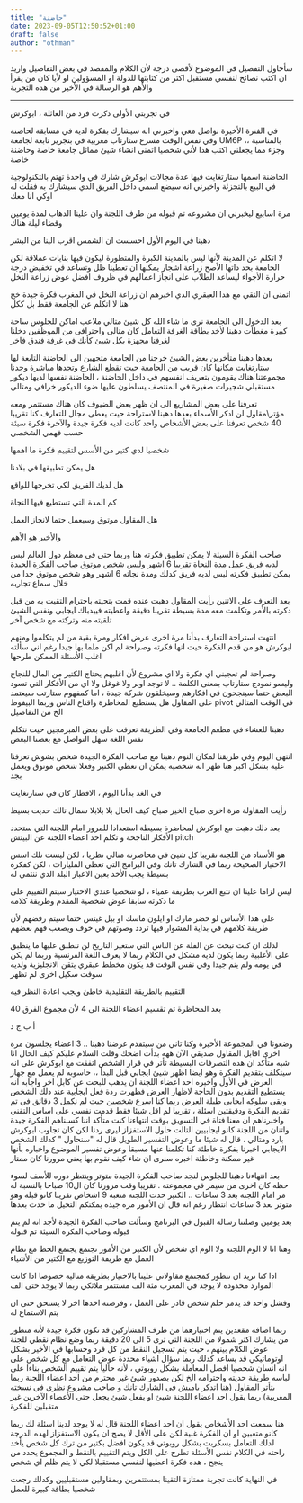 ```yaml
---
title: "حاضنة"
date: 2023-09-05T12:50:52+01:00
draft: false
author: "othman"
---
```


سأحاول التفصيل في الموضوع لأقصى درجة لأن الكلام والمقصد في بعض التفاصيل واريد ان اكتب نصائح لنفسي مستقبل اكتر من كتابتها للدولة او المسؤولين او لأيا كان من يقرأ
والأهم هو الرسالة في الأخير من هده التجربة

---

في تجربتي الأولى دكرت فرد من العائلة ، ابوكرش

في الفترة الأخيرة تواصل معي واخبرني انه سيشارك بفكرة لديه في مسابقة لحاضنة وفي نفس الوقت مسرع ستارتاب مغربية في بنجرير تابعة لجامعة UM6P
،، بالمناسبة وجزء مما يجعلني اكتب هدا لأني شخصيا اتمنى انشاء شيئ مماتل جامعة خاصة وحاضنة خاصة

الحاضنة اسمها ستارتغايت فيها عدة مجالات ابوكرش شارك في واحدة تهتم بالتكنولوجية في البيع بالتجزئة
واخبرني انه سيضع اسمي داخل الفريق الدي سيشارك به فقلت له اوكي انا معك

مرة اسابيع ليخبرني ان مشروعه تم قبوله من طرف اللجنة وان علينا الدهاب لمدة يومين وقضاء ليلة هناك

دهبنا في اليوم الأول احسست ان الشمس اقرب الينا من البشر

لا اتكلم عن المدينة لأنها ليس بالمدينة الكبرة والمتطورة ليكون فيها بنايات عملاقة لكن الجامعة بحد داتها
الأصح زراعة اشجار يمكنها ان تعطينا ظل وتساعد في تخفيض درجة حرارة الأجواء ليساعد الطلاب على انجاز اعمالهم في ظروف افضل عوض زراعة النخل

اتمنى ان التقي مع هدا العبقري الدي اخبرهم ان زراعة النخل في المغرب فكرة جيدة خخ هنا لا اتكلم عن الجامعة فقط بل ككل

بعد الدخول الى الجامعة نرى ما شاء الله كل شيئ متالي ملاعب اماكن للجلوس ساحة كبيرة مغطات دهبنا لأخد بطاقة الغرفة
التعامل كان متالي واحترافي من الموظفين دخلنا لغرفنا مجهزة بكل شيئ كأنك في غرفة فندق فاخر

بعدها دهبنا متأخرين بعض الشيئ خرجنا من الجامعة متجهين الى الحاضنة التابعة لها ستارتغايت مكانها كان قريب من الجامعة
حيت تقطع الشارع وتجدها مباشرة وجدنا مجموعتنا هناك يقومون بتعريف انفسهم في داخل الحاضنة ، الحاضنة نفسها لديها ديكور مستقبلي شجيرات صغيرة في المنتصف يسلطون عليها ضوء الديكور خرافي ومتالي

تعرفنا على بعض المشاريع الى ان ظهر بعض الضيوف كان هناك مستتمر ومعه مؤتر\مقاول لن ادكر الأسماء
بعدها دهبنا لاستراحة حيت يعطى مجال للتعارف كنا تقريبا 40 شخص تعرفنا على بعض الأشخاص واحد كانت لديه فكرة جيدة والآخرة فكرة سيئة حسب فهمي الشخصي

شخصيا لدي كتير من الأسس لتقييم فكرة ما اهمها

هل يمكن تطبيقها في بلادنا

هل لديك الفريق لكي تخرجها للواقع

كم المدة التي تستطيع فيها النجاة

هل المقاول موتوق وسيعمل حتما لانجاز العمل

والأخير هو الأهم

صاحب الفكرة السيئة لا يمكن تطبيق فكرته هنا وربما حتى في معظم دول العالم ليس لديه فريق عمل مدة النجاة تقريبا 6 اشهر وليس شخص موتوق
صاحب الفكرة الجيدة يمكن تطبيق فكرته ليس لديه فريق كدلك ومدة نجاته 6 اشهر وهو شخص موتوق جدا من خلال سماع تجاربه

بعد التعرف على الاتنين رأيت المقاول دهبت عنده قمت بتحيته باحترام التقيت به من قبل دكرته بالأمر وتكلمت معه مدة بسيطة تقريبا دقيقة واعطيته فييدباك ايجابي ونفس الشيئ تلقيته منه وتركته مع شخص آخر

انتهت استراحة التعارف بدأنا مرة اخرى عرض افكار ومرة بقية من لم يتكلموا ومنهم ابوكرش هو من قدم الفكرة حيت انها فكرته وصراحة لم اكن ملما بها جيدا رغم اني سألته اغلب الأسئلة الممكن طرحها

وصراحة لم تعجبني اي فكرة ولا اي مشروع لأن اغلبهم يحتاج الكتير من المال للنجاح وليسو نمودج ستارتاب
بمعنى الكلمة .. لا توجد اوبر ولا غوغل ولا اي من الأفكار التي تسود
البعض حتما سينجحون في افكارهم وسيخلقون شركة جيدة ، اما كمفهوم ستارتب سيعتمد على المقاول هل يستطيع المخاطرة واقناع الناس وربما البيفوط pivot في الوقت المتالي الخ من التفاصيل

دهبنا للعشاء في مطعم الجامعة وفي الطريقة تعرفت على بعض المبرمجين حيت نتكلم نفس اللغة سهل التواصل مع بعضنا البعض

انتهى اليوم وفي طريقنا لمكان النوم دهبنا مع صاحب الفكرة الجيدة شخص بشوش تعرفنا عليه بشكل اكبر هنا ظهر انه شخصية يمكن ان تعطي الكتير وفعلا شخص موتوق ويعمل بجد

في الغد بدأنا اليوم ، الافطار كان في ستارتغايت

رأيت المقاولة مرة اخرى صباح الخير صباح كيف الحال بلا بلابلا سمال تالك حديت بسيط

بعد دلك دهبت مع ابوكرش لمحاضرة بسيطة استعدادا للمرور امام اللجنة التي ستحدد الأفكار الناجحة و تكلم احد اعضاء اللجنة عن البيتش pitch

هو الأستاد من اللجنة تقريبا كل شيئ في محاضرته متالي نظريا ، لكن ليست تلك اسس الاختيار الصحيحة
ربما في الشارك تانك وفي البرامج التي تعطي المليارات ، لكن كفكرة بسيطة يجب الأخد بعين الاعبار البلد الدي ننتمي له

ليس لزاما علينا ان نتبع الغرب بطريقة عمياء ، لو شخصيا عندي الاختيار سيتم التقييم على ما دكرته سابقا عوض شخصية المقدم وطريقة كلامه

على هدا الأساس لو حضر مارك او ايلون ماسك او بيل غيتس حتما سيتم رفضهم لأن طريقة كلامهم في بداية المشوار فيها تردد وصوتهم في خوف ويصعب فهم بعضهم

لدلك ان كنت تبحت عن القلة عن الناس التي ستغير التاريخ لن تنطبق عليها ما ينطبق على الأغلبية ربما يكون لديه مشكل في الكلام ربما لا يعرف اللغة الفرنسية وربما لم يكن في يومه ولم ينم جيدا وفي نفس الوقت قد يكون مخطط عبقري يتقن الانجليزية ولديه سوفت سكيل اخرى لم تظهر

التقييم بالطريقة التقليدية خاطئ ويجب اعادة النظر فيه

بعد المحاظرة تم تقسيم اعضاء اللجنة الى 4 لأن مجموع الفرق 40

أ ب ج د

وضعونا في المجموعة الأخيرة وكنا تاني من سيتقدم عرضنا
دهبنا .. 3 اعضاء يجلسون مرة اخرى اقابل المقاول صديقي الآن ههه بدأت اضحك وقلت السلام عليكم كيف الحال
انا شبه متأكد ان هده التصرفات البسيطة تأتر في قرار الشخص
اتفقت مع ابوكرش على انه سيتكلف بتقديم الفكرة وهو ايضا اظهر شيئ ايجابي قبل البدأ ،، حاسوبه لم يعمل مع جهاز العرض في الأول
واخبره احد اعضاء اللجنة ان يدهب للبحت عن كابل اخر واجابه انه يستطيع التقديم بدون الحاجة لاظهار العرض فظهرت ردة فعل ايجابية عند دلك الشخص
وبقي سلوكه ايجابي طيلة العرض
ربما كنا اسرع شخصين حيت لم نكمل 3 دقائق في تم تقديم الفكرة ودقيقتين اسئلة ، تقريبا لم اقل شيئا فقط قدمت نفسي على اساس التقني واخبرناهم ان معنا فتاة في التسويق
بوقت انتهاءنا كنت متأكد اننا كسبناهم الفكرة جيدة واتنان من اللجنة كانو ايجابيين التالت حاول الاستفزاز ليرى ردنا لكن كان تجاوب ابوكرش بارد ومتالي ، قال له شيئا ما وعوض التفسير الطويل قال له "سنحاول " كدلك الشخص الايجابي اخبرنا بفكرة خاطئة كنا تكلمنا عنها مسبقا وعوض تفسير الموضوع واخباره بأنها غير ممكنة وخاطئة اخبره سنرى ان شاء كيف نقوم بها يعني مرورنا كان ممتاز

بعد انتهاءنا دهبنا للجلوس لنجد صاحب الفكرة الجيدة متوتر وينتظر دوره للأسف لسوء حظه كان اخرى من سيمر في مجموعته . تقريبا وقت مرورنا كان ال10 صباحا بالنسبة له مر امام اللجنة بعد 3 ساعات .. الكتير حدت اللجنة متعبة 9 اشخاص تقريبا كانو قبله وهو متوتر بعد 3 ساعات انتظار
رغم انه قال ان الأمور مرة جيدة يمكنكم التخيل ما حدت بعدها

بعد يومين وصلتنا رسالة القبول في البرنامج وسألت صاحب الفكرة الجيدة لأجد انه لم يتم قبوله
وصاحب الفكرة السيئة تم قبوله

وهنا انا لا الوم اللجنة ولا الوم اي شخص لأن الكتير من الأمور تجتمع
يجتمع الحظ مع نظام العمل مع طريقة التوزيع مع الكتير من الأشياء

ادا كنا نريد ان نتطور كمجتمع مقاولاتي علينا بالاختيار بطريقة متالية خصوصا ادا كانت الموارد محدودة
لا يوجد في المغرب مئة الف مستتمر ملائكي ربما لا يوجد حتى الف

وفشل واحد قد يدمر حلم شخص قادر على العمل ، وفرصته اخدها اخر لا يستحق حتى ان يتم الاستماع له

ربما اضافة مقعدين يتم اختيارهما من طرف المشاركين قد تكون فكرة جيدة لأنه منظور من يشارك اكتر شمولا من اللجنة التي ترى 5 الى 20 دقيقة
ربما وضع نظام نقطي للجنة عوض الكلام بينهم ، حيت يتم تسجيل النقط من كل فرد وحسابها في الأخير بشكل اوتوماتيكي قد يساعد
كدلك ربما سؤال اشياء محددة عوض التعامل مع كل شخص على انه انسان
شخصيا افضل المعاملة بشكل روبوتي ، لأنه حاليا يتم تقييم الشخص بناءا على لباسه طريقة حديته واحترامه الخ
لكن بصدور شيئ غير محترم من احد اعضاء اللجنة ربما يتأتر المقاول (هنا اتدكر ياميش في الشارك تانك و صاحب مشروع نظري في نسخته المغربية) ربما يقول احد اعضاء اللجنة شيئ او يفعل شيئ يجعل حتى الأعضاء الآخرين غير متقبلين للفكرة

هنا سمعت احد الأشخاص يقول ان احد اعضاء اللجنة قال له لا يوجد لدينا اسئلة لك
ربما كانو متعبين او ان الفكرة غبية لكن على الأقل لا يصح ان يكون الاستفزاز لهده الدرجة
لدلك التعامل بسكربت بشكل روبوتي قد يكون افضل بكتير من ترك كل شخص يأخد راحته في الكلام
نفس الأسئلة تطرح على الكل ويتم التقييم بالنقط و المجموع يحدد من ينجح ، هده فكرة اعطيها لنفسي مستقبلا لكي لا يتم ظلم اي شخص

في النهاية كانت تجربة ممتازة
التقينا بمستتمرين وبمقاولين مستقبليين وكدلك رجعت شخصيا بطاقة كبيرة للعمل
